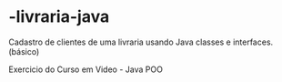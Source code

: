 # -livraria-java

Cadastro de clientes de uma livraria usando Java classes e interfaces. (básico)

Exercicio do Curso em Video - Java POO
